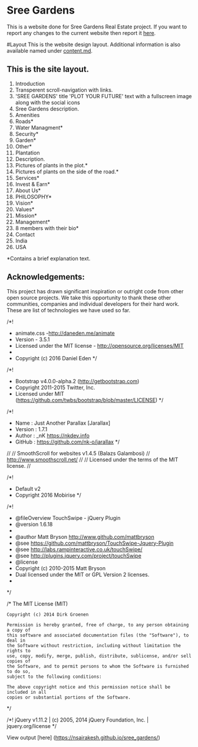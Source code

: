 # Sree Gardens
This is a website done for Sree Gardens Real Estate project. If you want to report any changes to the current website then report it [here](https://github.com/nsairakesh/sree_gardens/blob/master/Current_work.md).

#Layout
 This is the website design layout. Additional information is also available named under [content.md](https://github.com/nsairakesh/sree_gardens/blob/master/contents.md).

## This is the site layout.

1. Introduction
  1. Transperent scroll-navigation with links.
  2. 'SREE GARDENS' title 'PLOT YOUR FUTURE' text with a fullscreen image along with the social icons
  3. Sree Gardens description.
2. Amenities
 1. Roads*
 2. Water Managment*
 3. Security*
 4. Garden*
 5. Other*
3. Plantation
  1. Description.
  2. Pictures of plants in the plot.*
  3. Pictures of plants on the side of the road.*
4. Services*
5. Invest & Earn*
6. About Us*
  1. PHILOSOPHY*
  2. Vision*
  3. Values*
  4. Mission*
  5. Management*
  4. 8 members with their bio*
7. Contact
 1. India
 2. USA
 
 *Contains a  brief explanation text.
 
## Acknowledgements: 
 This project has drawn significant inspiration or outright code from other open source projects. We take this opportunity to thank these other communities, companies and individual developers for their hard work. These are list of technologies we have used so far. 
 
/*!
 * animate.css -http://daneden.me/animate
 * Version - 3.5.1
 * Licensed under the MIT license - http://opensource.org/licenses/MIT
 *
 * Copyright (c) 2016 Daniel Eden
*/
 
/*!
 * Bootstrap v4.0.0-alpha.2 (http://getbootstrap.com)
 * Copyright 2011-2015 Twitter, Inc.
 * Licensed under MIT (https://github.com/twbs/bootstrap/blob/master/LICENSE)
*/
 
/*!
 * Name    : Just Another Parallax [Jarallax]
 * Version : 1.7.1
 * Author  : _nK https://nkdev.info
 * GitHub  : https://github.com/nk-o/jarallax
*/
 
//
// SmoothScroll for websites v1.4.5 (Balazs Galambosi)
// http://www.smoothscroll.net/
//
// Licensed under the terms of the MIT license.
//

/*!
 * Default v2 
 * Copyright 2016 Mobirise
 */
 
/*!
 * @fileOverview TouchSwipe - jQuery Plugin
 * @version 1.6.18
 *
 * @author Matt Bryson http://www.github.com/mattbryson
 * @see https://github.com/mattbryson/TouchSwipe-Jquery-Plugin
 * @see http://labs.rampinteractive.co.uk/touchSwipe/
 * @see http://plugins.jquery.com/project/touchSwipe
 * @license
 * Copyright (c) 2010-2015 Matt Bryson
 * Dual licensed under the MIT or GPL Version 2 licenses.
 *
 */
 
 /*
    The MIT License (MIT)

    Copyright (c) 2014 Dirk Groenen

    Permission is hereby granted, free of charge, to any person obtaining a copy of
    this software and associated documentation files (the "Software"), to deal in
    the Software without restriction, including without limitation the rights to
    use, copy, modify, merge, publish, distribute, sublicense, and/or sell copies of
    the Software, and to permit persons to whom the Software is furnished to do so,
    subject to the following conditions:

    The above copyright notice and this permission notice shall be included in all
    copies or substantial portions of the Software.
*/

/*! jQuery v1.11.2 | (c) 2005, 2014 jQuery Foundation, Inc. | jquery.org/license */
 
 

View output [here] (https://nsairakesh.github.io/sree_gardens/)
